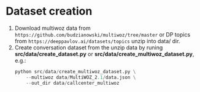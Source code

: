 # Dataset creation
1. Download multiwoz data from `https://github.com/budzianowski/multiwoz/tree/master` or DP topics from `https://deeppavlov.ai/datasets/topics` unzip into data/ dir.
2. Create conversation dataset from the unzip data by runing **src/data/create_dataset.py** or **src/data/create_multiwoz_dataset.py**, e.g.:
    ```python
    python src/data/create_multiwoz_dataset.py \
        --multiwoz data/MultiWOZ_2.1/data.json \
        --out_dir data/callcenter_multiwoz
    ```

